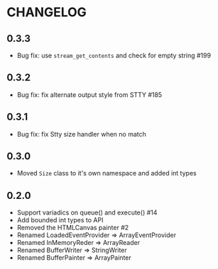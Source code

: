 CHANGELOG
=========

## 0.3.3

- Bug fix: use `stream_get_contents` and check for empty string #199

## 0.3.2

- Bug fix: fix alternate output style from STTY #185

## 0.3.1

- Bug fix: fix Stty size handler when no match

## 0.3.0

- Moved `Size` class to it's own namespace and added int types

## 0.2.0

- Support variadics on queue() and execute() #14
- Add bounded int types to API
- Removed the HTMLCanvas painter #2
- Renamed LoadedEventProvider => ArrayEventProvider
- Renamed InMemoryReder => ArrayReader
- Renamed BufferWriter => StringWriter
- Renamed BufferPainter => ArrayPainter

